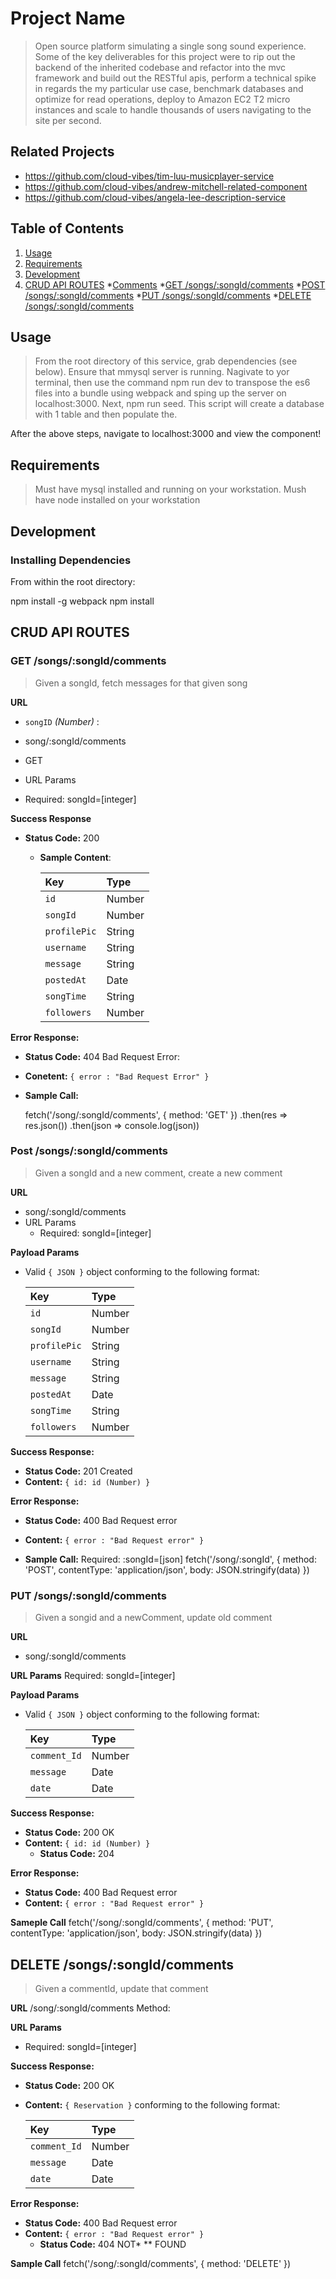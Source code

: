 # Project Name

> Open source platform simulating a single song sound experience. Some of the key deliverables for this project were to rip out the backend of the inherited codebase and refactor into the mvc framework and build out the RESTful apis, perform a technical spike in regards the my particular use case, benchmark databases and optimize for read operations, deploy to Amazon EC2 T2 micro instances and scale to handle thousands of users navigating to the site per second. 

## Related Projects
  - https://github.com/cloud-vibes/tim-luu-musicplayer-service
  - https://github.com/cloud-vibes/andrew-mitchell-related-component
  - https://github.com/cloud-vibes/angela-lee-description-service

## Table of Contents

1. [Usage](#Usage)
2. [Requirements](#requirements)
3. [Development](#development)
4. [CRUD API ROUTES](#CRUD)
    *[Comments](#Comments)
        *[GET /songs/:songId/comments](#get-song-comments)
        *[POST /songs/:songId/comments](#post-song-comment)
        *[PUT /songs/:songId/comments](#put-song-comment)
        *[DELETE /songs/:songId/comments](#delete-song-comment)

## Usage

>  From the root directory of this service, grab dependencies (see below). Ensure that mmysql server is running. Nagivate to yor terminal, then use the command npm run dev to transpose the es6 files into a bundle using webpack and sping up the server on localhost:3000. Next, npm run seed. This script will create a database with 1 table and then populate the. 

After the above steps, navigate to localhost:3000 and view the component!

## Requirements

> Must have mysql installed and running on your workstation.
> Mush have node installed on your workstation

## Development

### Installing Dependencies

From within the root directory:

npm install -g webpack
npm install

## CRUD API ROUTES

### GET /songs/:songId/comments

> Given a songId, fetch messages for that given song

**URL** 
  * `songID` _(Number)_ : 
  * song/:songId/comments

  * GET
  * URL Params
  *  Required: songId=[integer]

**Success Response**
  * **Status Code:** 200 
    * **Sample Content**:

      |Key              |Type    |
      |:--------------- |:------ |
      |`id`             |Number  |
      |`songId`         |Number  |
      |`profilePic`     |String  |
      |`username`       |String  |
      |`message`        |String  |
      |`postedAt`       |Date    |
      |`songTime`       |String  |
      |`followers`      |Number  |

**Error Response:**
  * **Status Code:** 404 Bad Request Error:
  * **Conetent:** `{ error : "Bad Request Error" }`
  * **Sample Call:**

    fetch('/song/:songId/comments', {
        method: 'GET'
    })
    .then(res => res.json())
    .then(json => console.log(json))

### Post /songs/:songId/comments

> Given a songId and a new comment, create a new comment

**URL**  
  * song/:songId/comments
  * URL Params
    *  Required: songId=[integer]

**Payload Params**
  * Valid `{ JSON }` object conforming to the following format: 

      |Key              |Type    |
      |:--------------- |:------ |
      |`id`             |Number  |
      |`songId`         |Number  |
      |`profilePic`     |String  |
      |`username`       |String  |
      |`message`        |String  |
      |`postedAt`       |Date    |
      |`songTime`       |String  |
      |`followers`      |Number  |


**Success Response:**
  * **Status Code:** 201 Created
  * **Content:** `{ id: id (Number) }`
    
**Error Response:**
  * **Status Code:** 400 Bad Request error
  * **Content:** `{ error : "Bad Request error" }`

  * **Sample Call:** 
    Required: :songId=[json]
    fetch('/song/:songId', {
        method: 'POST',
        contentType: 'application/json',
        body: JSON.stringify(data)
    })

### PUT /songs/:songId/comments
  
> Given a songid and a newComment, update old comment
    
**URL**  
  * song/:songId/comments

**URL Params**
    Required: songId=[integer]

**Payload Params**
  * Valid `{ JSON }` object conforming to the following format: 
  
    |Key              |Type    |
    |:--------------- |:------ |
    |`comment_Id`     |Number  |
    |`message`        |Date    |
    |`date`           |Date    |

**Success Response:**
  * **Status Code:** 200 OK
  * **Content:** `{ id: id (Number) }`
    * **Status Code:** 204

**Error Response:**
  * **Status Code:** 400 Bad Request error
  * **Content:** `{ error : "Bad Request error" }`

**Sameple Call**
    fetch('/song/:songId/comments', {
        method: 'PUT',
        contentType: 'application/json',
        body: JSON.stringify(data)
    })

## DELETE /songs/:songId/comments
 
> Given a commentId, update that comment


  **URL**
    /song/:songId/comments
    Method:

  **URL Params**
   * Required: songId=[integer]
  
**Success Response:**
  * **Status Code:** 200 OK
  * **Content:** `{ Reservation }` conforming to the following format:

    |Key              |Type    |
    |:--------------- |:------ |
    |`comment_Id`     |Number  |
    |`message`        |Date    |
    |`date`           |Date    |


**Error Response:**
  * **Status Code:** 400 Bad Request error
  * **Content:** `{ error : "Bad Request error" }`
    * **Status Code:** 404 NOT* ** FOUND 
    
**Sample Call**
    fetch('/song/:songId/comments', {
        method: 'DELETE'
    })
